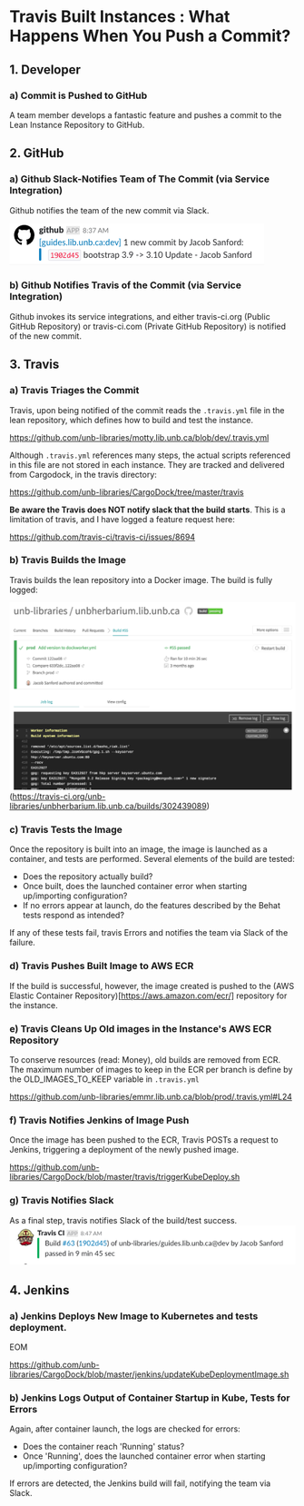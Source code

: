 # Travis Built Instances : What Happens When You Push a Commit?

## 1. Developer
### a) Commit is Pushed to GitHub
A team member develops a fantastic feature and pushes a commit to the Lean Instance Repository to GitHub.

## 2. GitHub
### a) Github Slack-Notifies Team of The Commit (via Service Integration)
Github notifies the team of the new commit via Slack.

![Github Slack Commit](img/fallout/github.png "Github Commit Notification")

### b) Github Notifies Travis of the Commit (via Service Integration)
Github invokes its service integrations, and either travis-ci.org (Public GitHub Repository) or travis-ci.com (Private GitHub Repository) is notified of the new commit.

## 3. Travis
### a) Travis Triages the Commit
Travis, upon being notified of the commit reads the ```.travis.yml``` file in the lean repository, which defines how to build and test the instance.

https://github.com/unb-libraries/motty.lib.unb.ca/blob/dev/.travis.yml

Although ```.travis.yml``` references many steps, the actual scripts referenced in this file are not stored in each instance. They are tracked and delivered from Cargodock, in the travis directory:

https://github.com/unb-libraries/CargoDock/tree/master/travis

**Be aware the Travis does NOT notify slack that the build starts**. This is a limitation of travis, and I have logged a feature request here:

https://github.com/travis-ci/travis-ci/issues/8694

### b) Travis Builds the Image
Travis builds the lean repository into a Docker image. The build is fully logged:

![Travis Image Build](img/fallout/travis1.png "Travis Image Build")
(https://travis-ci.org/unb-libraries/unbherbarium.lib.unb.ca/builds/302439089)

### c) Travis Tests the Image
Once the repository is built into an image, the image is launched as a container, and tests are performed. Several elements of the build are tested:

  * Does the repository actually build?
  * Once built, does the launched container error when starting up/importing configuration?
  * If no errors appear at launch, do the features described by the Behat tests respond as intended?

If any of these tests fail, travis Errors and notifies the team via Slack of the failure.

### d) Travis Pushes Built Image to AWS ECR
If the build is successful, however, the image created is pushed to the (AWS Elastic Container Repository)[https://aws.amazon.com/ecr/] repository for the instance.

### e) Travis Cleans Up Old images in the Instance's AWS ECR Repository
To conserve resources (read: Money), old builds are removed from ECR. The maximum number of images to keep in the ECR per branch is define by the OLD_IMAGES_TO_KEEP variable in ```.travis.yml```

https://github.com/unb-libraries/emmr.lib.unb.ca/blob/prod/.travis.yml#L24

### f) Travis Notifies Jenkins of Image Push
Once the image has been pushed to the ECR, Travis POSTs a request to Jenkins, triggering a deployment of the newly pushed image.

https://github.com/unb-libraries/CargoDock/blob/master/travis/triggerKubeDeploy.sh

### g) Travis Notifies Slack
As a final step, travis notifies Slack of the build/test success.
![Travis Slack Notification](img/fallout/travis_slack.png "Travis Slack Notification")

## 4. Jenkins
### a) Jenkins Deploys New Image to Kubernetes and tests deployment.
EOM

https://github.com/unb-libraries/CargoDock/blob/master/jenkins/updateKubeDeploymentImage.sh

### b) Jenkins Logs Output of Container Startup in Kube, Tests for Errors
Again, after container launch, the logs are checked for errors:

  * Does the container reach 'Running' status?
  * Once 'Running', does the launched container error when starting up/importing configuration?

If errors are detected, the Jenkins build will fail, notifying the team via Slack.
